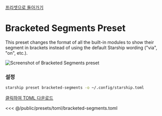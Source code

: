 [프리셋으로 돌아가기](./#bracketed-segments)

# Bracketed Segments Preset

This preset changes the format of all the built-in modules to show their segment in brackets instead of using the default Starship wording ("via", "on", etc.).

![Screenshot of Bracketed Segments preset](/presets/img/bracketed-segments.png)

### 설정

```sh
starship preset bracketed-segments -o ~/.config/starship.toml
```

[클릭하여 TOML 다운로드](/presets/toml/bracketed-segments.toml)

<<< @/public/presets/toml/bracketed-segments.toml
